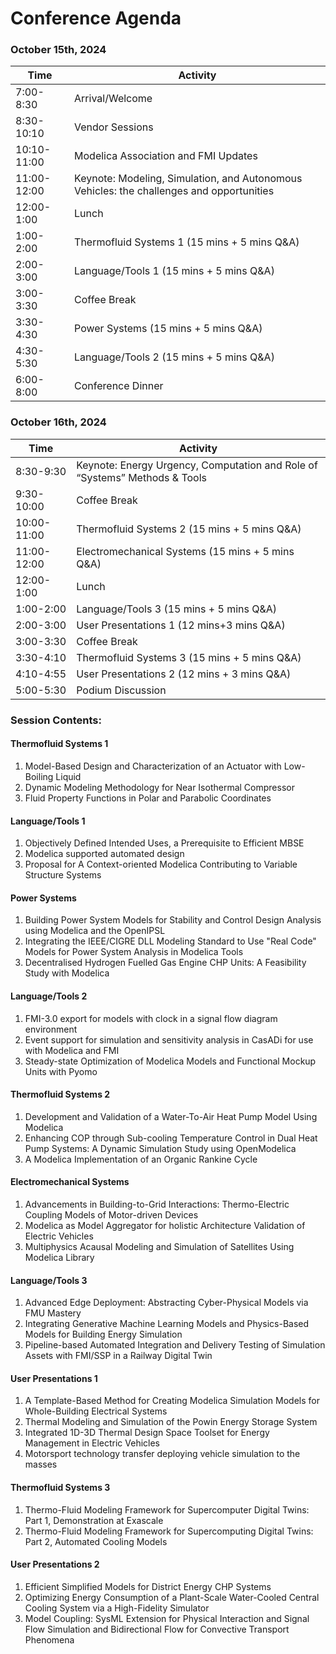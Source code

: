 # Conference Agenda

### October 15th, 2024

| Time | Activity |
|------|----------|
| 7:00-8:30 | Arrival/Welcome |
| 8:30-10:10 | Vendor Sessions |
| 10:10-11:00 | Modelica Association and FMI Updates |
| 11:00-12:00 | Keynote: Modeling, Simulation, and Autonomous Vehicles: the challenges and opportunities |
| 12:00-1:00 | Lunch |
| 1:00-2:00 | Thermofluid Systems 1 (15 mins + 5 mins Q&A) |
| 2:00-3:00 | Language/Tools 1 (15 mins + 5 mins Q&A) |
| 3:00-3:30 | Coffee Break |
| 3:30-4:30 | Power Systems (15 mins + 5 mins Q&A) |
| 4:30-5:30 | Language/Tools 2 (15 mins + 5 mins Q&A) |
| 6:00-8:00 | Conference Dinner |

### October 16th, 2024

| Time | Activity |
|------|----------|
| 8:30-9:30 | Keynote: Energy Urgency, Computation and Role of “Systems” Methods & Tools |
| 9:30-10:00 | Coffee Break |
| 10:00-11:00 | Thermofluid Systems 2 (15 mins + 5 mins Q&A) |
| 11:00-12:00 | Electromechanical Systems (15 mins + 5 mins Q&A) |
| 12:00-1:00 | Lunch |
| 1:00-2:00 | Language/Tools 3 (15 mins + 5 mins Q&A) |
| 2:00-3:00 | User Presentations 1 (12 mins+3 mins Q&A) |
| 3:00-3:30 | Coffee Break |
| 3:30-4:10 | Thermofluid Systems 3 (15 mins + 5 mins Q&A) |
| 4:10-4:55 | User Presentations 2 (12 mins + 3 mins Q&A) |
| 5:00-5:30 | Podium Discussion |

### Session Contents:

#### Thermofluid Systems 1
1. Model-Based Design and Characterization of an Actuator with Low-Boiling Liquid
2. Dynamic Modeling Methodology for Near Isothermal Compressor
3. Fluid Property Functions in Polar and Parabolic Coordinates 

#### Language/Tools 1
1. Objectively Defined Intended Uses, a Prerequisite to Efficient MBSE
2. Modelica supported automated design
3. Proposal for A Context-oriented Modelica Contributing to Variable Structure Systems

#### Power Systems
1. Building Power System Models for Stability and Control Design Analysis using Modelica and the OpenIPSL
2. Integrating the IEEE/CIGRE DLL Modeling Standard to Use "Real Code" Models for Power System Analysis in Modelica Tools
3. Decentralised Hydrogen Fuelled Gas Engine CHP Units: A Feasibility Study with Modelica

#### Language/Tools 2
1. FMI-3.0 export for models with clock in a signal flow diagram environment
2. Event support for simulation and sensitivity analysis in CasADi for use with Modelica and FMI
3. Steady-state Optimization of Modelica Models and Functional Mockup Units with Pyomo

#### Thermofluid Systems 2
1. Development and Validation of a Water-To-Air Heat Pump Model Using Modelica
2. Enhancing COP through Sub-cooling Temperature Control in Dual Heat Pump Systems: A Dynamic Simulation Study using OpenModelica
3. A Modelica Implementation of an Organic Rankine Cycle

#### Electromechanical Systems
1. Advancements in Building-to-Grid Interactions: Thermo-Electric Coupling Models of Motor-driven Devices
2. Modelica as Model Aggregator for holistic Architecture Validation of Electric Vehicles
3. Multiphysics Acausal Modeling and Simulation of Satellites Using Modelica Library

#### Language/Tools 3
1. Advanced Edge Deployment: Abstracting Cyber-Physical Models via FMU Mastery
2. Integrating Generative Machine Learning Models and Physics-Based Models for Building Energy Simulation
3. Pipeline-based Automated Integration and Delivery Testing of Simulation Assets with FMI/SSP in a Railway Digital Twin

#### User Presentations 1
1. A Template-Based Method for Creating Modelica Simulation Models for Whole-Building Electrical Systems
2. Thermal Modeling and Simulation of the Powin Energy Storage System
3. Integrated 1D-3D Thermal Design Space Toolset for Energy Management in Electric Vehicles
4. Motorsport technology transfer deploying vehicle simulation to the masses

#### Thermofluid Systems 3
1. Thermo-Fluid Modeling Framework for Supercomputer Digital Twins: Part 1, Demonstration at Exascale
2. Thermo-Fluid Modeling Framework for Supercomputing Digital Twins: Part 2, Automated Cooling Models

#### User Presentations 2
1. Efficient Simplified Models for District Energy CHP Systems
2. Optimizing Energy Consumption of a Plant-Scale Water-Cooled Central Cooling System via a High-Fidelity Simulator
3. Model Coupling: SysML Extension for Physical Interaction and Signal Flow Simulation and Bidirectional Flow for Convective Transport Phenomena

